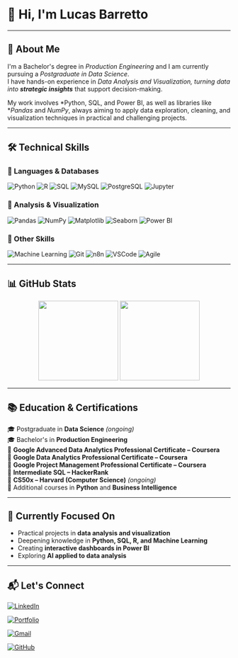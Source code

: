 # 👋 Hi, I'm Lucas Barretto

---

## 🚀 About Me  

I'm a Bachelor's degree in *Production Engineering* and I am currently pursuing a *Postgraduate in Data Science*.  
I have hands-on experience in *Data Analysis and Visualization, turning data into **strategic insights*** that support decision-making.  

My work involves *Python, SQL, and Power BI, as well as libraries like **Pandas* and *NumPy*, always aiming to apply data exploration, cleaning, and visualization techniques in practical and challenging projects.  

---

## 🛠️ Technical Skills  

### 🔹 Languages & Databases  
![Python](https://img.shields.io/badge/Python-3776AB?style=for-the-badge&logo=python&logoColor=white)
![R](https://img.shields.io/badge/R-276DC3?style=for-the-badge&logo=r&logoColor=white)
![SQL](https://img.shields.io/badge/SQL-336791?style=for-the-badge&logo=postgresql&logoColor=white)
![MySQL](https://img.shields.io/badge/MySQL-4479A1?style=for-the-badge&logo=mysql&logoColor=white)
![PostgreSQL](https://img.shields.io/badge/PostgreSQL-336791?style=for-the-badge&logo=postgresql&logoColor=white)
![Jupyter](https://img.shields.io/badge/Jupyter-F37626.svg?style=for-the-badge&logo=Jupyter&logoColor=white)

### 🔹 Analysis & Visualization  
![Pandas](https://img.shields.io/badge/Pandas-150458?style=for-the-badge&logo=pandas&logoColor=white)
![NumPy](https://img.shields.io/badge/NumPy-013243?style=for-the-badge&logo=numpy&logoColor=white)
![Matplotlib](https://img.shields.io/badge/Matplotlib-11557c?style=for-the-badge&logo=plotly&logoColor=white)
![Seaborn](https://img.shields.io/badge/Seaborn-4c8cbf?style=for-the-badge&logo=python&logoColor=white)
![Power BI](https://img.shields.io/badge/Power%20BI-F2C811?style=for-the-badge&logo=powerbi&logoColor=black)

### 🔹 Other Skills  
![Machine Learning](https://img.shields.io/badge/Machine%20Learning-102230?style=for-the-badge&logo=tensorflow&logoColor=white)
![Git](https://img.shields.io/badge/Git-F05032?style=for-the-badge&logo=git&logoColor=white)
![n8n](https://img.shields.io/badge/n8n-EA4C89?style=for-the-badge&logo=n8n&logoColor=white)
![VSCode](https://img.shields.io/badge/VS%20Code-0078d7?style=for-the-badge&logo=visualstudiocode&logoColor=white)
![Agile](https://img.shields.io/badge/Agile-FF6F00?style=for-the-badge&logo=scrumalliance&logoColor=white)

---

## 📊 GitHub Stats

<div align="center">

  <!-- Estatísticas de contribuição -->
  <img height="180em" src="https://github-readme-stats.vercel.app/api?username=LucasPBar&show_icons=true&theme=dark&include_all_commits=true"/>

  <!-- Linguagens mais usadas -->
  <img height="180em" src="https://github-readme-stats.vercel.app/api/top-langs/?username=LucasPBar&langs_count=8&theme=dark&layout=compact"/>

</div>


---

## 📚 Education & Certifications  

🎓 Postgraduate in **Data Science** *(ongoing)*  
🎓 Bachelor's in **Production Engineering**  
📜 **Google Advanced Data Analytics Professional Certificate – Coursera**  
📜 **Google Data Analytics Professional Certificate – Coursera**  
📜 **Google Project Management Professional Certificate – Coursera**  
📜 **Intermediate SQL – HackerRank**  
📜 **CS50x – Harvard (Computer Science)** *(ongoing)*  
📜 Additional courses in **Python** and **Business Intelligence**  

---

## 🌱 Currently Focused On  

- Practical projects in **data analysis and visualization**  
- Deepening knowledge in **Python, SQL, R, and Machine Learning**  
- Creating **interactive dashboards in Power BI**  
- Exploring **AI applied to data analysis**  

---

## 📬 Let's Connect

[![LinkedIn](https://img.shields.io/badge/LinkedIn-Lucas%20Pimenta-0A66C2?style=for-the-badge&logo=linkedin&logoColor=white)](https://www.linkedin.com/in/lucaspimentabarretto/)

[![Portfolio](https://img.shields.io/badge/Portfolio-Data%20Science-6f42c1?style=for-the-badge&logo=About.me&logoColor=white)](https://www.datascienceportfol.io/lucaspimenta1805)

[![Gmail](https://img.shields.io/badge/Email-lucaspimenta@email.com-D14836?style=for-the-badge&logo=gmail&logoColor=white)](mailto:lucaspimenta@email.com)

[![GitHub](https://img.shields.io/badge/GitHub-LucasPBar-181717?style=for-the-badge&logo=github&logoColor=white)](https://github.com/LucasPBar)
